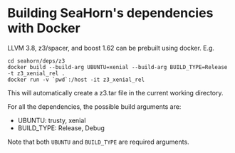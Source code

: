 # Building SeaHorn's dependencies with Docker

LLVM 3.8, z3/spacer, and boost 1.62 can be prebuilt using docker. E.g.
```shell
cd seahorn/deps/z3
docker build --build-arg UBUNTU=xenial --build-arg BUILD_TYPE=Release -t z3_xenial_rel .
docker run -v `pwd`:/host -it z3_xenial_rel
```
This will automatically create a z3.tar file in the current working directory.

For all the dependencies, the possible build arguments are:
- UBUNTU: trusty, xenial
- BUILD_TYPE: Release, Debug

Note that both `UBUNTU` and `BUILD_TYPE` are required arguments.
